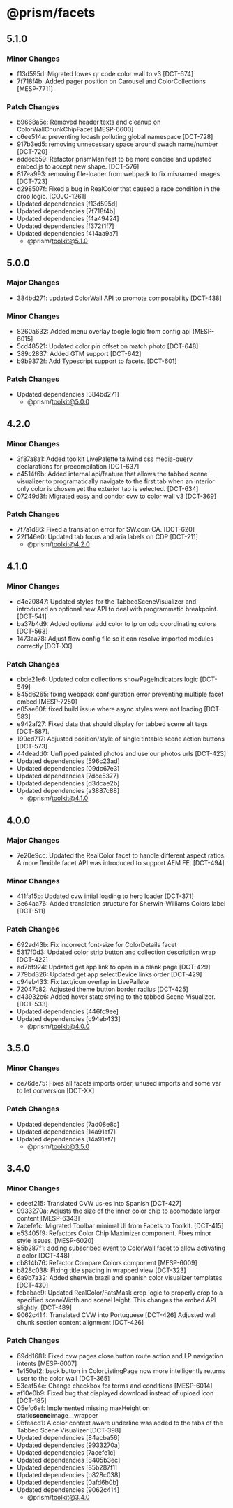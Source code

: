 # @prism/facets

## 5.1.0

### Minor Changes

- f13d595d: Migrated lowes qr code color wall to v3 [DCT-674]
- 7f718f4b: Added pager position on Carousel and ColorCollections [MESP-7711]

### Patch Changes

- b9668a5e: Removed header texts and cleanup on ColorWallChunkChipFacet [MESP-6600]
- c6ee514a: preventing lodash polluting global namespace [DCT-728]
- 917b3ed5: removing unnecessary space around swach name/number [DCT-720]
- addecb59: Refactor prismManifest to be more concise and updated embed.js to accept new shape. [DCT-576]
- 817ea993: removing file-loader from webpack to fix misnamed images [DCT-723]
- d298507f: Fixed a bug in RealColor that caused a race condition in the crop logic. [COJO-1261]
- Updated dependencies [f13d595d]
- Updated dependencies [7f718f4b]
- Updated dependencies [f4a49424]
- Updated dependencies [f372f1f7]
- Updated dependencies [414aa9a7]
  - @prism/toolkit@5.1.0

## 5.0.0

### Major Changes

- 384bd271: updated ColorWall API to promote composability [DCT-438]

### Minor Changes

- 8260a632: Added menu overlay toogle logic from config api [MESP-6015]
- 5cd48521: Updated color pin offset on match photo [DCT-648]
- 389c2837: Added GTM support [DCT-642]
- b9b9372f: Add Typescript support to facets. [DCT-601]

### Patch Changes

- Updated dependencies [384bd271]
  - @prism/toolkit@5.0.0

## 4.2.0

### Minor Changes

- 3f87a8a1: Added toolkit LivePalette tailwind css media-query declarations for precompilation [DCT-637]
- c4514f6b: Added internal api/feature that allows the tabbed scene visualizer to programatically navigate to the first tab when an interior only color is chosen yet the exterior tab is selected. [DCT-634]
- 07249d3f: Migrated easy and condor cvw to color wall v3 [DCT-369]

### Patch Changes

- 7f7a1d86: Fixed a translation error for SW.com CA. [DCT-620]
- 22f146e0: Updated tab focus and aria labels on CDP [DCT-211]
  - @prism/toolkit@4.2.0

## 4.1.0

### Minor Changes

- d4e20847: Updated styles for the TabbedSceneVisualizer and introduced an optional new API to deal with programmatic breakpoint. [DCT-541]
- ba37b4d9: Added optional add color to lp on cdp coordinating colors [DCT-563]
- 1473aa78: Adjust flow config file so it can resolve imported modules correctly [DCT-XX]

### Patch Changes

- cbde21e6: Updated color collections showPageIndicators logic [DCT-549]
- 845d6265: fixing webpack configuration error preventing multiple facet embed [MESP-7250]
- e05ae60f: fixed build issue where async styles were not loading [DCT-583]
- e942af27: Fixed data that should display for tabbed scene alt tags [DCT-587].
- 199ed717: Adjusted position/style of single tintable scene action buttons [DCT-573]
- 44deadd0: Unflipped painted photos and use our photos urls [DCT-423]
- Updated dependencies [596c23ad]
- Updated dependencies [09dc67e3]
- Updated dependencies [7dce5377]
- Updated dependencies [d3dcae2b]
- Updated dependencies [a3887c88]
  - @prism/toolkit@4.1.0

## 4.0.0

### Major Changes

- 7e20e9cc: Updated the RealColor facet to handle different aspect ratios. A more flexible facet API was introduced to support AEM FE. [DCT-494]

### Minor Changes

- 411fa15b: Updated cvw intial loading to hero loader [DCT-371]
- 3e64aa76: Added translation structure for Sherwin-Williams Colors label [DCT-511]

### Patch Changes

- 692ad43b: Fix incorrect font-size for ColorDetails facet
- 5317f0d3: Updated color strip button and collection description wrap [DCT-422]
- ad7bf924: Updated get app link to open in a blank page [DCT-429]
- 779bd326: Updated get app selectDevice links order [DCT-429]
- c94eb433: Fix text/icon overlap in LivePallete
- 72047c82: Adjusted theme button border radius [DCT-425]
- d43932c6: Added hover state styling to the tabbed Scene Visualizer. [DCT-533]
- Updated dependencies [446fc9ee]
- Updated dependencies [c94eb433]
  - @prism/toolkit@4.0.0

## 3.5.0

### Minor Changes

- ce76de75: Fixes all facets imports order, unused imports and some var to let conversion [DCT-XX]

### Patch Changes

- Updated dependencies [7ad08e8c]
- Updated dependencies [14a91af7]
- Updated dependencies [14a91af7]
  - @prism/toolkit@3.5.0

## 3.4.0

### Minor Changes

- edeef215: Translated CVW us-es into Spanish [DCT-427]
- 9933270a: Adjusts the size of the inner color chip to acomodate larger content [MESP-6343]
- 7acefe1c: Migrated Toolbar minimal UI from Facets to Toolkit. [DCT-415]
- e53405f9: Refactors Color Chip Maximizer component. Fixes minor style issues. [MESP-6020]
- 85b287f1: adding subscribed event to ColorWall facet to allow activating a color [DCT-448]
- cb814b76: Refactor Compare Colors component [MESP-6009]
- b828c038: Fixing title spacing in wrapped view [DCT-323]
- 6a9b7a32: Added sherwin brazil and spanish color visualizer templates [DCT-430]
- fcbabae9: Updated RealColor/FatsMask crop logic to properly crop to a specified sceneWidth and sceneHeight. This changes the embed API slightly. [DCT-489]
- 9062c414: Translated CVW into Portuguese [DCT-426]
  Adjusted wall chunk section content alignment [DCT-426]

### Patch Changes

- 69dd1681: Fixed cvw pages close button route action and LP navigation intents [MESP-6007]
- 1e150af2: back button in ColorListingPage now more intelligently returns user to the color wall [DCT-365]
- 53eaf54e: Change checkbox for terms and conditions [MESP-6014]
- af10e0b9: Fixed bug that displayed download instead of upload icon [DCT-185]
- 05efc6ef: Implemented missing maxHeight on static**scene**image\_\_wrapper
- 9bfeacd1: A color context aware underline was added to the tabs of the Tabbed Scene Visualizer [DCT-398]
- Updated dependencies [84acba56]
- Updated dependencies [9933270a]
- Updated dependencies [7acefe1c]
- Updated dependencies [8405b3ec]
- Updated dependencies [85b287f1]
- Updated dependencies [b828c038]
- Updated dependencies [0afd6b0b]
- Updated dependencies [9062c414]
  - @prism/toolkit@3.4.0
